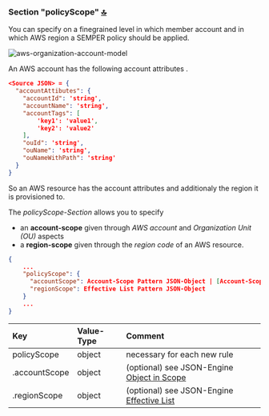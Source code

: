 ### Section "policyScope" <a id="policy_scope"></a> [🔝](#top)

You can specify on a finegrained level in which member account and in which AWS region a SEMPER policy should be applied.

![aws-organization-account-model](docs/aws-organization-account-model.png)

An AWS account has the following account attributes <a id="account_attributes"></a>.

```json {linenos=table,hl_lines=[],linenostart=50}
<Source JSON> = {
  "accountAttibutes": {
    "accountId": 'string',
    "accountName": 'string',
    "accountTags": [
        'key1': 'value1',
        'key2': 'value2'
    ],
    "ouId": 'string',
    "ouName": 'string',
    "ouNameWithPath": 'string'
  }
}
```

So an AWS resource has the account attributes and additionaly the region it is provisioned to.

The *policyScope-Section* allows you to specify

- an **account-scope** given through *AWS account* and *Organization Unit (OU)* aspects
- a **region-scope** given through the *region code* of an AWS resource.

```json {linenos=table,hl_lines=[],linenostart=50}
{
    ...
    "policyScope": {
      "accountScope": Account-Scope Pattern JSON-Object | [Account-Scope Pattern JSON-Objects],
      "regionScope": Effective List Pattern JSON-Object
    }
    ...
}
```

| Key             | Value-Type             | Comment |
| :---            | :---                   | :---  |
| policyScope     | object                 | necessary for each new rule |
| .accountScope   | object                 | (optional) see JSON-Engine [Object in Scope](https://github.com/nuvibit/semper-policy-repo-sample/wiki/JSON_Engine#object-in-scope--) |
| .regionScope    | object                 | (optional) see JSON-Engine [Effective List](#https://github.com/nuvibit/semper-policy-repo-sample/wiki/JSON_Engine#get-effective-list--) |

